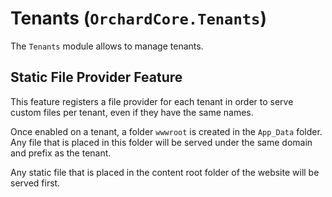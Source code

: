 # Tenants (`OrchardCore.Tenants`)

The `Tenants` module allows to manage tenants.

## Static File Provider Feature

This feature registers a file provider for each tenant in order to serve custom files per tenant, even if they have the same names.

Once enabled on a tenant, a folder `wwwroot` is created in the `App_Data` folder. Any file that is placed in this folder will be served under the same domain and prefix as the tenant.

Any static file that is placed in the content root folder of the website will be served
first.
